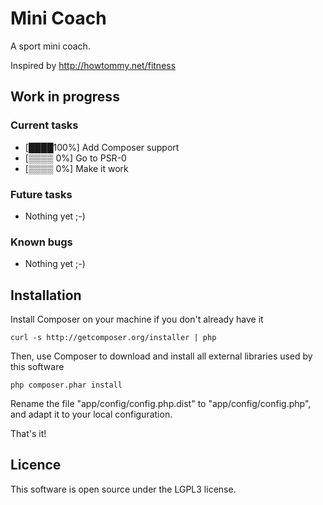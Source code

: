 Mini Coach
========================

A sport mini coach.

Inspired by http://howtommy.net/fitness

Work in progress
--------------------------------
### Current tasks
* [████100%] Add Composer support
* [▒▒▒▒  0%] Go to PSR-0
* [▒▒▒▒  0%] Make it work

### Future tasks
* Nothing yet ;-)

### Known bugs
* Nothing yet ;-)

Installation
--------------------------------

Install Composer on your machine if you don't already have it

	curl -s http://getcomposer.org/installer | php

Then, use Composer to download and install all external libraries used by this software

	php composer.phar install

Rename the file "app/config/config.php.dist" to "app/config/config.php", and adapt it to your local configuration.

That's it!

Licence
--------------------------------
This software is open source under the LGPL3 license.

